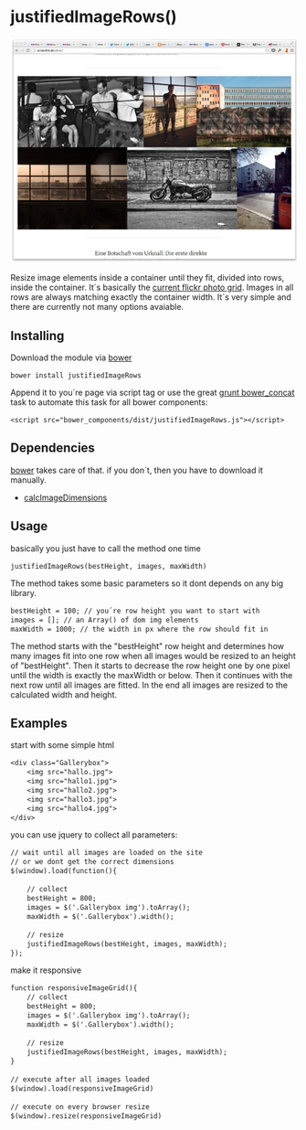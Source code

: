 # justifiedImageRows()

![justifiedImageRows](https://raw.githubusercontent.com/polarity/justifiedImageRows/master/justifiedImageRows.jpg)

Resize image elements inside a container until they fit, divided into rows, inside the container. It´s basically the [current flickr photo grid](https://www.flickr.com/photos/polarity). Images in all rows are always matching exactly the container width. It´s very simple and there are currently not many options avaiable.

## Installing

Download the module via [bower](http://bower.io/)

    bower install justifiedImageRows

Append it to you´re page via script tag or use the great [grunt bower_concat](https://github.com/sapegin/grunt-bower-concat) task to automate this task for all bower components:

    <script src="bower_components/dist/justifiedImageRows.js"></script>

## Dependencies

[bower](http://bower.io/) takes care of that. if you don´t, then you have to download it manually.

* [calcImageDimensions](https://github.com/polarity/calcImageDimensions)

## Usage

basically you just have to call the method one time

    justifiedImageRows(bestHeight, images, maxWidth)

The method takes some basic parameters so it dont depends on any big library.

    bestHeight = 100; // you´re row height you want to start with
    images = []; // an Array() of dom img elements
    maxWidth = 1000; // the width in px where the row should fit in

The method starts with the "bestHeight" row height and determines how many images fit into one row when all images would be resized to an height of "bestHeight". Then it starts to decrease the row height one by one pixel until the width is exactly the maxWidth or below. Then it continues with the next row until all images are fitted. In the end all images are resized to the calculated width and height.

## Examples

start with some simple html

    <div class="Gallerybox">
        <img src="hallo.jpg">
        <img src="hallo1.jpg">
        <img src="hallo2.jpg">
        <img src="hallo3.jpg">
        <img src="hallo4.jpg">
    </div>

you can use jquery to collect all parameters:

    // wait until all images are loaded on the site
    // or we dont get the correct dimensions
    $(window).load(function(){

        // collect 
        bestHeight = 800;
        images = $('.Gallerybox img').toArray();
        maxWidth = $('.Gallerybox').width();

        // resize
        justifiedImageRows(bestHeight, images, maxWidth);
    });

make it responsive

    function responsiveImageGrid(){
        // collect 
        bestHeight = 800;
        images = $('.Gallerybox img').toArray();
        maxWidth = $('.Gallerybox').width();

        // resize
        justifiedImageRows(bestHeight, images, maxWidth);
    }

    // execute after all images loaded
    $(window).load(responsiveImageGrid)

    // execute on every browser resize
    $(window).resize(responsiveImageGrid)
